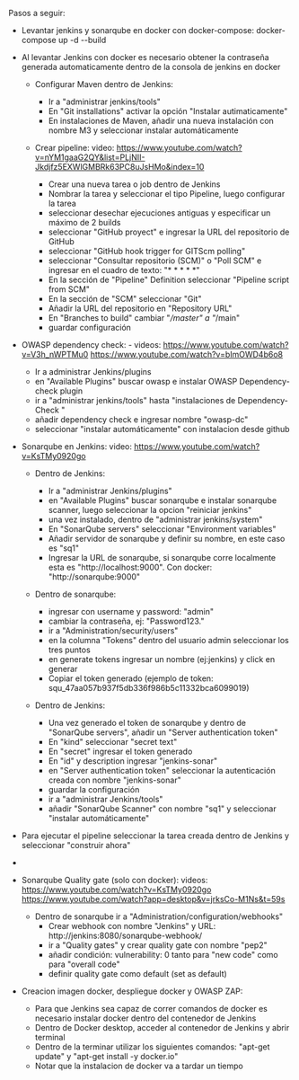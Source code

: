 Pasos a seguir:

- Levantar jenkins y sonarqube en docker con docker-compose: docker-compose up -d --build
- Al levantar Jenkins con docker es necesario obtener la contraseña generada automaticamente dentro de la consola de jenkins en docker

  - Configurar Maven dentro de Jenkins: 
  	- Ir a "administrar jenkins/tools"
  	- En "Git installations" activar la opción "Instalar autimaticamente"
  	- En  instalaciones de Maven, añadir una nueva instalación con nombre M3 y seleccionar instalar
	  automáticamente

  - Crear pipeline: video: https://www.youtube.com/watch?v=nYM1gaaG2QY&list=PLjNII-Jkdjfz5EXWlGMBRk63PC8uJsHMo&index=10
  	- Crear una nueva tarea o job dentro de Jenkins
  	- Nombrar la tarea y seleccionar el tipo Pipeline, luego configurar la tarea
  	- seleccionar desechar ejecuciones antiguas y especificar un máximo de 2 builds
  	- seleccionar "GitHub proyect" e ingresar la URL del repositorio de GitHub
  	- seleccionar "GitHub hook trigger for GITScm polling"
  	- seleccionar "Consultar repositorio (SCM)" o "Poll SCM" e ingresar en el cuadro de texto: "* * * * *"
  	- En la sección de "Pipeline" Definition seleccionar "Pipeline script from SCM"
  	- En la sección de "SCM" seleccionar "Git"
  	- Añadir la URL del repositorio en "Repository URL"
  	- En "Branches to build" cambiar "*/master" a "*/main"
  	- guardar configuración


- OWASP dependency check: - videos: https://www.youtube.com/watch?v=V3h_nWPTMu0 https://www.youtube.com/watch?v=bImOWD4b6o8
	- Ir a administrar Jenkins/plugins
	- en "Available Plugins" buscar owasp e instalar OWASP Dependency-check plugin
	- ir a "administrar jenkins/tools" hasta "instalaciones de Dependency-Check "
	- añadir dependency check e ingresar nombre "owasp-dc"
	- seleccionar "instalar automáticamente" con instalacion desde github



- Sonarqube en Jenkins: video: https://www.youtube.com/watch?v=KsTMy0920go


	 - Dentro de Jenkins:
		- Ir a "administrar Jenkins/plugins"
		- en "Available Plugins" buscar sonarqube e instalar sonarqube scanner, luego seleccionar la opcion "reiniciar jenkins"
		- una vez instalado, dentro de "administrar jenkins/system"
		- En "SonarQube servers" seleccionar "Environment variables"
		- Añadir servidor de sonarqube y definir su nombre, en este caso es "sq1"
		- Ingresar la URL de sonarqube, si sonarqube corre localmente esta es "http://localhost:9000". Con docker: "http://sonarqube:9000"

	- Dentro de sonarqube:
		- ingresar con username y password: "admin"
		- cambiar la contraseña, ej: "Password123."
		- ir a "Administration/security/users"
		- en la columna "Tokens" dentro del usuario admin seleccionar los tres puntos
		- en generate tokens ingresar un nombre (ej:jenkins) y click en generar
		- Copiar el token generado (ejemplo de token: squ_47aa057b937f5db336f986b5c11332bca6099019)

	- Dentro de Jenkins:
		- Una vez generado el token de sonarqube y dentro de "SonarQube servers", añadir un "Server authentication token"
		- En "kind" seleccionar "secret text"
		- En "secret" ingresar el token generado
		- En "id" y description ingresar "jenkins-sonar"
		- en "Server authentication token" seleccionar la autenticación creada con nombre "jenkins-sonar"
		- guardar la configuración
		- ir a "administrar Jenkins/tools" 
		- añadir "SonarQube Scanner" con nombre "sq1" y seleccionar "instalar automáticamente"


- Para ejecutar el pipeline seleccionar la tarea creada dentro de Jenkins y seleccionar "construir ahora"
- 

- Sonarqube Quality gate (solo con docker): videos: https://www.youtube.com/watch?v=KsTMy0920go https://www.youtube.com/watch?app=desktop&v=jrksCo-M1Ns&t=59s
	-  Dentro de sonarqube ir a "Administration/configuration/webhooks"
        -  Crear webhook con nombre "Jenkins" y URL: http://jenkins:8080/sonarqube-webhook/
        -  ir a "Quality gates" y crear quality gate con nombre "pep2"
        -  añadir condición:  vulnerability: 0 tanto para "new code" como para "overall code"
        -  definir quality gate como default (set as default)
  
- Creacion imagen docker, despliegue docker y OWASP ZAP:
	-  Para que Jenkins sea capaz de correr comandos de docker es necesario instalar docker dentro del contenedor de Jenkins
 	-  Dentro de Docker desktop, acceder al contenedor de Jenkins y abrir terminal
  	-  Dentro de la terminar utilizar los siguientes comandos: "apt-get update" y "apt-get install -y docker.io"
  	-  Notar que la instalacion de docker va a tardar un tiempo  	 	
